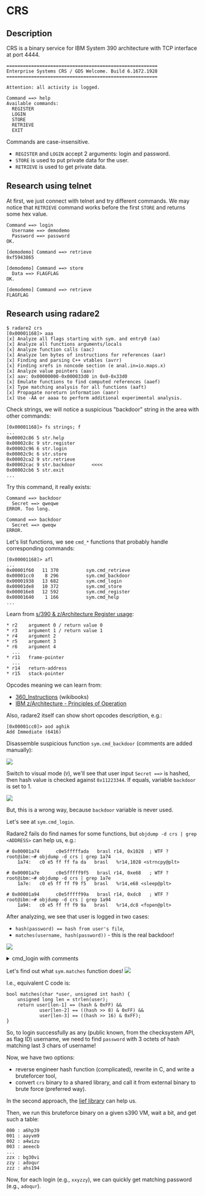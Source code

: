 # CRS

## Description

CRS is a binary service for IBM System 390 architecture with TCP interface at port 4444.

```
=======================================================
Enterprise Systems CRS / GDS Welcome. Build 6.1672.1928
=======================================================

Attention: all activity is logged.

Command ==> help
Available commands:
  REGISTER
  LOGIN
  STORE
  RETRIEVE
  EXIT
```

Commands are case-insensitive.

* `REGISTER` and `LOGIN` accept 2 arguments: login and password.
* `STORE` is used to put private data for the user.
* `RETRIEVE` is used to get private data.

## Research using telnet

At first, we just connect with telnet and try different commands. We may notice 
that `RETRIEVE` command works before the first `STORE` and returns some hex value.

```
Command ==> login
  Username ==> demodemo
  Password ==> password
OK.

[demodemo] Command ==> retrieve
0xf5943865

[demodemo] Command ==> store
  Data ==> FLAGFLAG
OK.

[demodemo] Command ==> retrieve
FLAGFLAG
```

## Research using radare2

```
$ radare2 crs
[0x00001168]> aaa
[x] Analyze all flags starting with sym. and entry0 (aa)
[x] Analyze all functions arguments/locals
[x] Analyze function calls (aac)
[x] Analyze len bytes of instructions for references (aar)
[x] Finding and parsing C++ vtables (avrr)
[x] Finding xrefs in noncode section (e anal.in=io.maps.x)
[x] Analyze value pointers (aav)
[x] aav: 0x00000000-0x000033d0 in 0x0-0x33d0
[x] Emulate functions to find computed references (aaef)
[x] Type matching analysis for all functions (aaft)
[x] Propagate noreturn information (aanr)
[x] Use -AA or aaaa to perform additional experimental analysis.
```

Check strings, we will notice a suspicious "backdoor" string in the area with other commands:
```
[0x00001168]> fs strings; f
...
0x00002c86 5 str.help
0x00002c8c 9 str.register
0x00002c96 6 str.login
0x00002c9c 6 str.store
0x00002ca2 9 str.retrieve
0x00002cac 9 str.backdoor      <<<<
0x00002cb6 5 str.exit
...
```

Try this command, it really exists:
```
Command ==> backdoor
  Secret ==> qweqwe
ERROR. Too long.

Command ==> backdoor
  Secret ==> qweqw
ERROR.
```

Let's list functions, we see `cmd_*` functions that probably handle corresponding commands:
```
[0x00001168]> afl
...
0x00001f60   11 370          sym.cmd_retrieve
0x00001cc0    8 296          sym.cmd_backdoor
0x00001938   13 682          sym.cmd_login
0x00001de8   10 372          sym.cmd_store
0x000016e8   12 592          sym.cmd_register
0x00001640    1 166          sym.cmd_help
...
```

Learn from [s/390 & z/Architecture Register usage](https://www.kernel.org/doc/html/v5.3/s390/debugging390.html#s-390-z-architecture-register-usage):
```
* r2 	argument 0 / return value 0
* r3 	argument 1 / return value 1
* r4 	argument 2
* r5 	argument 3
* r6 	argument 4
  ...
* r11 	frame-pointer
  ...
* r14 	return-address
* r15 	stack-pointer
```

Opcodes meaning we can learn from:
* [360_Instructions](https://en.wikibooks.org/wiki/360_Assembly/360_Instructions) (wikibooks)
* [IBM z/Architecture - Principles of Operation](https://www.ibm.com/docs/en/SSQ2R2_15.0.0/com.ibm.tpf.toolkit.hlasm.doc/dz9zr006.pdf)

Also, radare2 itself can show short opcodes description, e.g.:
```
[0x00001cc0]> aod aghik
Add Immediate (6416)
```

Disassemble suspicious function `sym.cmd_backdoor` (comments are added manually):

![](backdoor_begin.png)

Switch to visual mode (`V`), we'll see that user input `Secret ==>` is hashed, then hash value is checked
against `0x11223344`. If equals, variable `backdoor` is set to 1.

![](backdoor_set_variable.png)

But, this is a wrong way, because `backdoor` variable is never used.

Let's see at `sym.cmd_login`.

Radare2 fails do find names for some functions, but `objdump -d crs | grep <ADDRESS>` can help us, e.g.:
```
# 0x00001a74      c0e5fffffada   brasl r14, 0x1028  ; WTF ?
root@ibm:~# objdump -d crs | grep 1a74
    1a74:	c0 e5 ff ff fa da 	brasl	%r14,1028 <strncpy@plt>

# 0x00001a7e      c0e5fffff9f5   brasl r14, 0xe68   ; WTF ?
root@ibm:~# objdump -d crs | grep 1a7e 
    1a7e:	c0 e5 ff ff f9 f5 	brasl	%r14,e68 <sleep@plt>

# 0x00001a94      c0e5fffff99a   brasl r14, 0xdc8   ; WTF ?
root@ibm:~# objdump -d crs | grep 1a94
    1a94:	c0 e5 ff ff f9 9a 	brasl	%r14,dc8 <fopen@plt>
```

After analyzing, we see that user is logged in two cases:
* `hash(password) == hash from user's file`,
* `matches(username, hash(password))` - this is the real backdoor!

![](real_backdoor.png)

<details>
  <summary>cmd_login with comments</summary>
<pre>
[0x00001938]> pdf
╭ 682: sym.cmd_login ();
│           0x00001938      eb6ff0300024   stmg r6, r15, 0x30(r15)
│           0x0000193e      e3f0fc30ff71   lay r15, -0x3d0(r15)
│           0x00001944      b90400bf       lgr r11, r15
│           0x00001948      b9040012       lgr r1, r2
│           0x0000194c      e330b0a80024   stg r3, 0xa8(r11)
│           0x00001952      5010b0b4       st r1, 0xb4(r11)            ; client
│           0x00001956      b24f0010       ear r1, a0
│           0x0000195a      eb110020000d   sllg r1, r1, 0x20
│           0x00001960      b24f0011       ear r1, a1
│           0x00001964      d207b3c81028   mvc 0x3c8(8, r11), 0x28(r1)
│           0x0000196a      e310b0b40014   lgf r1, 0xb4(r11)           ; client
│           0x00001970      c030000009dc   larl r3, str.__Username___
│           0x00001976      b9040021       lgr r2, r1
│           0x0000197a      c0e500000513   brasl r14, sym.say          ; say(client, "Username ==>")
│           0x00001980      ec2b02c800d9   aghik r2, r11, 0x2c8        ; buf
│           0x00001986      e310b0b40014   lgf r1, 0xb4(r11)           ; client
│           0x0000198c      a7490100       lghi r4, aav.0x00000100
│           0x00001990      b9040032       lgr r3, r2
│           0x00001994      b9040021       lgr r2, r1
│           0x00001998      c0e500000530   brasl r14, sym.get          ; get(client, buf, 0x100)
│           0x0000199e      ec2b02c800d9   aghik r2, r11, 0x2c8        ; buf
│           0x000019a4      e310b0b40014   lgf r1, 0xb4(r11)           ; client
│           0x000019aa      e548f0a00000   mvghi 0xa0(r15), 0
│           0x000019b0      a7690008       lghi r6, 8
│           0x000019b4      a7590003       lghi r5, 3
│           0x000019b8      a7490100       lghi r4, aav.0x00000100
│           0x000019bc      b9040032       lgr r3, r2
│           0x000019c0      b9040021       lgr r2, r1
│           0x000019c4      c0e5000007de   brasl r14, sym.validate_string ; validate_string(client, buf, 0x100, 3, 8)
│           0x000019ca      b9040012       lgr r1, r2
│           0x000019ce      1211           ltr r1, r1
│       ╭─< 0x000019d0      a74400f2       jl 0x1bb4
│       │   0x000019d4      ec2b02c800d9   aghik r2, r11, 0x2c8        ; buf
│       │   0x000019da      ec1b00c800d9   aghik r1, r11, 0xc8         ; username
│       │   0x000019e0      a7490100       lghi r4, aav.0x00000100
│       │   0x000019e4      b9040032       lgr r3, r2
│       │   0x000019e8      b9040021       lgr r2, r1
│       │   0x000019ec      c0e5fffffb1e   brasl r14, 0x1028           ; strncpy(username, buf, 0x100)
│       │   0x000019f2      e310b0b40014   lgf r1, 0xb4(r11)           ; client
│       │   0x000019f8      c030000009b6   larl r3, str.__Password___
│       │   0x000019fe      b9040021       lgr r2, r1
│       │   0x00001a02      c0e5000004cf   brasl r14, sym.say          ; say(client, "Password ==>")
│       │   0x00001a08      ec2b02c800d9   aghik r2, r11, 0x2c8        ; buf
│       │   0x00001a0e      e310b0b40014   lgf r1, 0xb4(r11)           ; client
│       │   0x00001a14      a7490100       lghi r4, aav.0x00000100
│       │   0x00001a18      b9040032       lgr r3, r2
│       │   0x00001a1c      b9040021       lgr r2, r1
│       │   0x00001a20      c0e5000004ec   brasl r14, sym.get          ; get(client, buf, 0x100)
│       │   0x00001a26      ec2b02c800d9   aghik r2, r11, 0x2c8        ; buf
│       │   0x00001a2c      e310b0b40014   lgf r1, 0xb4(r11)           ; client
│       │   0x00001a32      e548f0a00000   mvghi 0xa0(r15), 0
│       │   0x00001a38      a7690014       lghi r6, 0x14
│       │   0x00001a3c      a7590006       lghi r5, 6
│       │   0x00001a40      a7490100       lghi r4, aav.0x00000100
│       │   0x00001a44      b9040032       lgr r3, r2
│       │   0x00001a48      b9040021       lgr r2, r1
│       │   0x00001a4c      c0e50000079a   brasl r14, sym.validate_string ; validate_string(client, buf, 0x100, 6, 0x14)
│       │   0x00001a52      b9040012       lgr r1, r2
│       │   0x00001a56      1211           ltr r1, r1
│      ╭──< 0x00001a58      a74400b1       jl 0x1bba
│      ││   0x00001a5c      ec2b02c800d9   aghik r2, r11, 0x2c8        ; buf
│      ││   0x00001a62      ec1b01c800d9   aghik r1, r11, 0x1c8        ; password
│      ││   0x00001a68      a7490100       lghi r4, aav.0x00000100
│      ││   0x00001a6c      b9040032       lgr r3, r2
│      ││   0x00001a70      b9040021       lgr r2, r1
│      ││   0x00001a74      c0e5fffffada   brasl r14, 0x1028           ; strncpy(password, buf, 0x100)
│      ││   0x00001a7a      a7290002       lghi r2, 2
│      ││   0x00001a7e      c0e5fffff9f5   brasl r14, 0xe68            ; sleep(2)
│      ││   0x00001a84      ec1b00c800d9   aghik r1, r11, 0xc8         ; username
│      ││   0x00001a8a      c03000000999   larl r3, 0x2dbc             ; 'ps @0x2dbc' gives us: "r"
│      ││   0x00001a90      b9040021       lgr r2, r1
│      ││   0x00001a94      c0e5fffff99a   brasl r14, 0xdc8            ; fopen(username, "r")
│      ││   0x00001a9a      e320b0c00024   stg r2, 0xc0(r11)           ; file
│      ││   0x00001aa0      e310b0c00004   lg r1, 0xc0(r11)
│      ││   0x00001aa6      b9020011       ltgr r1, r1
│     ╭───< 0x00001aaa      a774000f       jne 0x1ac8
│     │││   0x00001aae      e310b0b40014   lgf r1, 0xb4(r11)
│     │││   0x00001ab4      c03000000985   larl r3, str.ERROR._Wrong_username_or_password._n
│     │││   0x00001aba      b9040021       lgr r2, r1
│     │││   0x00001abe      c0e500000471   brasl r14, sym.say
│    ╭────< 0x00001ac4      a7f4007c       j 0x1bbc
│    ││││   ; CODE XREF from sym.cmd_login @ 0x1aaa(x)
│    │╰───> 0x00001ac8      ec1b00bc00d9   aghik r1, r11, 0xbc         ; real_hash
│    │ ││   0x00001ace      b9040041       lgr r4, r1
│    │ ││   0x00001ad2      c03000000960   larl r3, str.0x_08x_n
│    │ ││   0x00001ad8      e320b0c00004   lg r2, 0xc0(r11)            ; file
│    │ ││   0x00001ade      c0e5fffff965   brasl r14, 0xda8            ; fscanf(file, "0x%08x", real_hash)
│    │ ││   0x00001ae4      e320b0c00004   lg r2, 0xc0(r11)
│    │ ││   0x00001aea      c0e5fffffaef   brasl r14, 0x10c8           ; fclose(file)
│    │ ││   0x00001af0      ec1b01c800d9   aghik r1, r11, 0x1c8        ; password
│    │ ││   0x00001af6      b9040021       lgr r2, r1
│    │ ││   0x00001afa      c0e50000052f   brasl r14, sym.hash         ; hash(password)
│    │ ││   0x00001b00      b9040012       lgr r1, r2
│    │ ││   0x00001b04      1821           lr r2, r1
│    │ ││   0x00001b06      5810b0bc       l r1, 0xbc(r11)             ; real_hash
│    │ ││   0x00001b0a      1921           cr r2, r1                   ; Compare: hash(password) == real_hash ?
│    │╭───< 0x00001b0c      a784002f       je 0x1b6a
│    ││││   0x00001b10      ec1b01c800d9   aghik r1, r11, 0x1c8        ; password
│    ││││   0x00001b16      b9040021       lgr r2, r1
│    ││││   0x00001b1a      c0e50000051f   brasl r14, sym.hash         ; hash(password)
│    ││││   0x00001b20      b9040012       lgr r1, r2
│    ││││   0x00001b24      b9160021       llgfr r2, r1
│    ││││   0x00001b28      ec1b00c800d9   aghik r1, r11, 0xc8         ; username
│    ││││   0x00001b2e      b9040032       lgr r3, r2
│    ││││   0x00001b32      b9040021       lgr r2, r1
│    ││││   0x00001b36      c0e500000059   brasl r14, sym.matches      ; matches(username, hash(hassword)) !!!
│    ││││   0x00001b3c      b9040012       lgr r1, r2
│    ││││   0x00001b40      c01700000001   xilf r1, 1
│    ││││   0x00001b46      b9940011       llcr r1, r1
│    ││││   0x00001b4a      1211           ltr r1, r1
│   ╭─────< 0x00001b4c      a784000f       je 0x1b6a
│   │││││   0x00001b50      e310b0b40014   lgf r1, 0xb4(r11)
│   │││││   0x00001b56      c03000000934   larl r3, str.ERROR._Wrong_username_or_password._n
│   │││││   0x00001b5c      b9040021       lgr r2, r1
│   │││││   0x00001b60      c0e500000420   brasl r14, sym.say
│  ╭──────< 0x00001b66      a7f4002b       j 0x1bbc
│  ││││││   ; CODE XREFS from sym.cmd_login @ 0x1b0c(x), 0x1b4c(x)
│  │╰─╰───> 0x00001b6a      e310b0b40014   lgf r1, 0xb4(r11)
│  │ │ ││   0x00001b70      c03000000915   larl r3, str.OK._n
│  │ │ ││   0x00001b76      b9040021       lgr r2, r1
│  │ │ ││   0x00001b7a      c0e500000413   brasl r14, sym.say
│  │ │ ││   0x00001b80      ec1b00c800d9   aghik r1, r11, 0xc8
│  │ │ ││   0x00001b86      b9040031       lgr r3, r1
│  │ │ ││   0x00001b8a      c0200000092c   larl r2, str.User_has_logged_in:__s_n
│  │ │ ││   0x00001b90      c0e5fffff8fc   brasl r14, 0xd88
│  │ │ ││   0x00001b96      ec1b00c800d9   aghik r1, r11, 0xc8
│  │ │ ││   0x00001b9c      a7490100       lghi r4, aav.0x00000100
│  │ │ ││   0x00001ba0      b9040031       lgr r3, r1
│  │ │ ││   0x00001ba4      e320b0a80004   lg r2, 0xa8(r11)
│  │ │ ││   0x00001baa      c0e5fffffa3f   brasl r14, 0x1028
│  │ │╭───< 0x00001bb0      a7f40006       j 0x1bbc
│  │ ││││   ; CODE XREF from sym.cmd_login @ 0x19d0(x)
│  │ │││╰─> 0x00001bb4      0700           bcr 0, r0
│  │ │││╭─< 0x00001bb6      a7f40003       j 0x1bbc
│  │ ││││   ; CODE XREF from sym.cmd_login @ 0x1a58(x)
│  │ ││╰──> 0x00001bba      0700           bcr 0, r0
│  │ ││ │   ; CODE XREFS from sym.cmd_login @ 0x1ac4(x), 0x1b66(x), 0x1bb0(x), 0x1bb6(x)
│  ╰─╰╰─╰─> 0x00001bbc      b24f0010       ear r1, a0
│           0x00001bc0      eb110020000d   sllg r1, r1, 0x20
│           0x00001bc6      b24f0011       ear r1, a1
│           0x00001bca      d507b3c81028   clc 0x3c8(8, r11), 0x28(r1)
│       ╭─< 0x00001bd0      a7840005       je 0x1bda
│       │   0x00001bd4      c0e5fffff95a   brasl r14, 0xe88
│       │   ; CODE XREF from sym.cmd_login @ 0x1bd0(x)
│       ╰─> 0x00001bda      eb6fb4000004   lmg r6, r15, aav.aav.0x00000400)
╰           0x00001be0      07fe           br r14
</pre>
</details>

Let's find out what `sym.matches` function does!
![](sym_matches.png)

I.e., equivalent C code is:
```
bool matches(char *user, unsigned int hash) {
    unsigned long len = strlen(user);
    return user[len-1] == (hash & 0xFF) &&
            user[len-2] == ((hash >> 8) & 0xFF) &&
            user[len-3] == ((hash >> 16) & 0xFF);
}
```

So, to login successfully as any (public known, from the checksystem API, as flag ID) 
username, we need to find `password` with 3 octets of hash matching last 3 chars of username!

Now, we have two options:
* reverse engineer hash function (complicated), rewrite in C, and write a bruteforcer tool,
* convert `crs` binary to a shared library, and call it from external binary to brute force (preferred way).

In the second approach, the [lief library](https://lief-project.github.io/doc/latest/tutorials/08_elf_bin2lib.html) 
can help us.

Then, we run this bruteforce binary on a given s390 VM, wait a bit, and get such a table:
```
000 : a6hp39
001 : aayvm9
002 : a4wizu
003 : aeeecb
...
zzx : bg30vi
zzy : adoqur
zzz : ahs194
```

Now, for each login (e.g., `xxyzzy`), we can quickly get matching password (e.g., `adoqur`).
